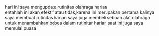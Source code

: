 hari ini saya mengupdate rutinitas olahraga harian  
entahlah ini akan efektif atau tidak,karena ini merupakan pertama kalinya saya membuat rutinitas harian
saya juga membeli sebuah alat olahraga untuk menambahkan bebea dalam rutinitar harian
saat ini juga saya memulai puasa 